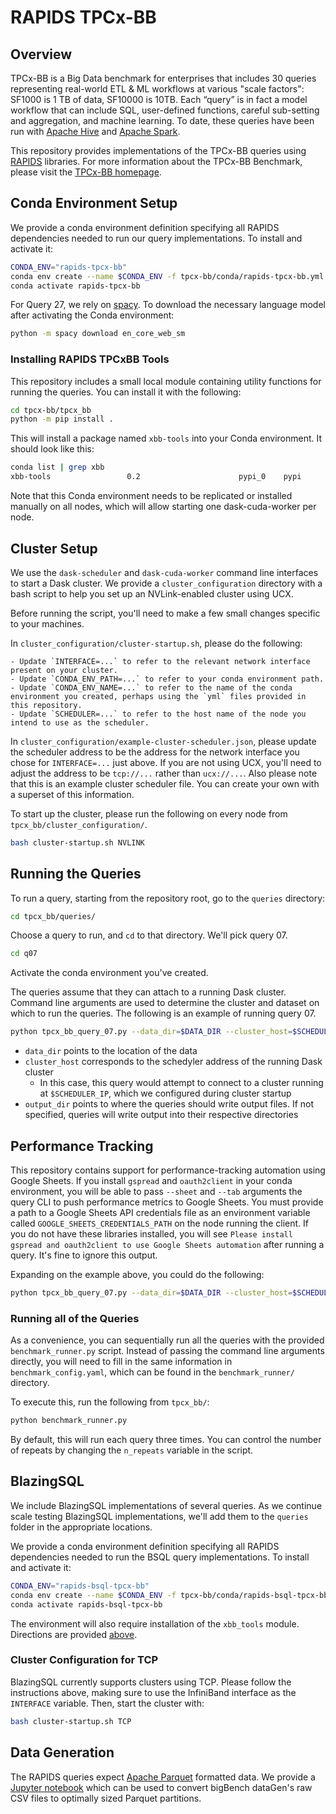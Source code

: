 # RAPIDS TPCx-BB

## Overview

TPCx-BB is a Big Data benchmark for enterprises that includes 30 queries representing real-world ETL & ML workflows at various "scale factors": SF1000 is 1 TB of data, SF10000 is 10TB. Each “query” is in fact a model workflow that can include SQL, user-defined functions, careful sub-setting and aggregation, and machine learning. To date, these queries have been run with [Apache Hive](http://hive.apache.org/) and [Apache Spark](http://spark.apache.org/).

This repository provides implementations of the TPCx-BB queries using [RAPIDS](https://rapids.ai/) libraries. For more information about the TPCx-BB Benchmark, please visit the [TPCx-BB homepage](http://www.tpc.org/tpcx-bb/default.asp).


## Conda Environment Setup

We provide a conda environment definition specifying all RAPIDS dependencies needed to run our query implementations. To install and activate it:

```bash
CONDA_ENV="rapids-tpcx-bb"
conda env create --name $CONDA_ENV -f tpcx-bb/conda/rapids-tpcx-bb.yml
conda activate rapids-tpcx-bb
```

For Query 27, we rely on [spacy](https://spacy.io/). To download the necessary language model after activating the Conda environment:

```bash
python -m spacy download en_core_web_sm
````


### Installing RAPIDS TPCxBB Tools
This repository includes a small local module containing utility functions for running the queries. You can install it with the following:

```bash
cd tpcx-bb/tpcx_bb
python -m pip install .

```

This will install a package named `xbb-tools` into your Conda environment. It should look like this:

```bash
conda list | grep xbb
xbb-tools                 0.2                      pypi_0    pypi
```

Note that this Conda environment needs to be replicated or installed manually on all nodes, which will allow starting one dask-cuda-worker per node.


## Cluster Setup

We use the `dask-scheduler` and `dask-cuda-worker` command line interfaces to start a Dask cluster. We provide a `cluster_configuration` directory with a bash script to help you set up an NVLink-enabled cluster using UCX.

Before running the script, you'll need to make a few small changes specific to your machines.

In `cluster_configuration/cluster-startup.sh`, please do the following:

    - Update `INTERFACE=...` to refer to the relevant network interface present on your cluster.
    - Update `CONDA_ENV_PATH=...` to refer to your conda environment path.
    - Update `CONDA_ENV_NAME=...` to refer to the name of the conda environment you created, perhaps using the `yml` files provided in this repository.
    - Update `SCHEDULER=...` to refer to the host name of the node you intend to use as the scheduler.

In `cluster_configuration/example-cluster-scheduler.json`, please update the scheduler address to be the address for the network interface you chose for `INTERFACE=...` just above. If you are not using UCX, you'll need to adjust the address to be `tcp://...` rather than `ucx://...`. Also please note that this is an example cluster scheduler file. You can create your own with a superset of this information.

To start up the cluster, please run the following on every node from `tpcx_bb/cluster_configuration/`.

```bash
bash cluster-startup.sh NVLINK
```


## Running the Queries

To run a query, starting from the repository root, go to the `queries` directory:

```bash
cd tpcx_bb/queries/
```

Choose a query to run, and `cd` to that directory. We'll pick query 07.

```bash
cd q07
```

Activate the conda environment you've created.

The queries assume that they can attach to a running Dask cluster. Command line arguments are used to determine the cluster and dataset on which to run the queries. The following is an example of running query 07.

```bash
python tpcx_bb_query_07.py --data_dir=$DATA_DIR --cluster_host=$SCHEDULER_IP --output_dir=$OUTPUT_DIR
```

- `data_dir` points to the location of the data
- `cluster_host` corresponds to the schedyler address of the running Dask cluster
    - In this case, this query would attempt to connect to a cluster running at `$SCHEDULER_IP`, which we configured during cluster startup
- `output_dir` points to where the queries should write output files. If not specified, queries will write output into their respective directories


## Performance Tracking

This repository contains support for performance-tracking automation using Google Sheets. If you install `gspread` and `oauth2client` in your conda environment, you will be able to pass `--sheet` and `--tab` arguments the query CLI to push performance metrics to Google Sheets. You must provide a path to a Google Sheets API credentials file as an environment variable called `GOOGLE_SHEETS_CREDENTIALS_PATH` on the node running the client. If you do not have these libraries installed, you will see `Please install gspread and oauth2client to use Google Sheets automation` after running a query. It's fine to ignore this output.

Expanding on the example above, you could do the following:

```bash
python tpcx_bb_query_07.py --data_dir=$DATA_DIR --cluster_host=$SCHEDULER_IP --output_dir=$OUTPUT_DIR --sheet=TPCx-BB --tab="SF1000 Benchmarking Matrix"
```



### Running all of the Queries

As a convenience, you can sequentially run all the queries with the provided `benchmark_runner.py` script. Instead of passing the command line arguments directly, you will need to fill in the same information in `benchmark_config.yaml`, which can be found in the `benchmark_runner/` directory.

To execute this, run the following from `tpcx_bb/`:

```python
python benchmark_runner.py
```

By default, this will run each query three times. You can control the number of repeats by changing the `n_repeats` variable in the script.


## BlazingSQL

We include BlazingSQL implementations of several queries. As we continue scale testing BlazingSQL implementations, we'll add them to the `queries` folder in the appropriate locations.

We provide a conda environment definition specifying all RAPIDS dependencies needed to run the BSQL query implementations. To install and activate it:

```bash
CONDA_ENV="rapids-bsql-tpcx-bb"
conda env create --name $CONDA_ENV -f tpcx-bb/conda/rapids-bsql-tpcx-bb.yml
conda activate rapids-bsql-tpcx-bb
```

The environment will also require installation of the `xbb_tools` module. Directions are provided [above](#installing-rapids-tpcxbb-tools).


### Cluster Configuration for TCP

BlazingSQL currently supports clusters using TCP. Please follow the instructions above, making sure to use the InfiniBand interface as the `INTERFACE` variable. Then, start the cluster with:

```bash
bash cluster-startup.sh TCP
```

## Data Generation

The RAPIDS queries expect [Apache Parquet](http://parquet.apache.org/) formatted data. We provide a [Jupyter notebook](tpcx_bb/data-conversion.ipynb) which can be used to convert bigBench dataGen's raw CSV files to optimally sized Parquet partitions.

